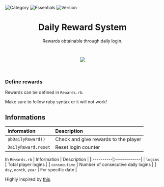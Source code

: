 ![Category](https://badgen.net/badge/Category/Utility/green)
![Essentials](https://badgen.net/badge/Essentials/20.1/orange)
![Version](https://badgen.net/badge/Version/1.0.0/cyan)

<h1 align="center">Daily Reward System</h1>

<p align="center">
Rewards obtainable through daily login.
</p>

<br>
<a href="https://minhaskamal.github.io/DownGit/#/home?url=https://github.com/MickTK/Pokemon-Essentials-Plugins/tree/main/Daily_Reward_System&fileName=Daily_Reward_System&rootDirectory=true"><p align="center">
<img src="https://custom-icon-badges.herokuapp.com/badge/-Download-red?style=for-the-badge&logo=download&logoColor=white">
</p></a>
<br>

### Define rewards
Rewards can be defined in `Rewards.rb`.

Make sure to follow ruby syntax or it will not work!

## Informations
| Information | Description |
|:----------|:-------------|
| `pbDailyReward()` | Check and give rewards to the player |
| `DailyReward.reset` | Reset login counter |

In `Rewards.rb`
| Information | Description |
|:----------|:-------------|
| `logins` | Total player logins |
| `consecutive` | Number of consecutive daily logins |
| `day`, `month`, `year` | For specific date |

Highly inspired by [this](https://www.curseforge.com/minecraft/mc-mods/custom-daily-reward?page=2).
